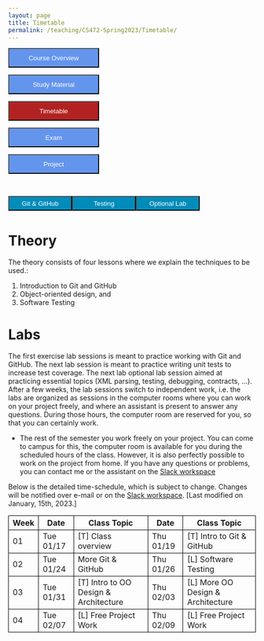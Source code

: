 ```yaml
---
layout: page
title: Timetable
permalink: /teaching/CS472-Spring2023/Timetable/
---
```

<form action="/teaching/CS472-Spring2023/">
    <input type="submit" style="background-color:cornflowerblue;color:white;width:185px;
height:40px;" value="Course Overview" />
</form>
<form action="/teaching/CS472-Spring2023/study_material/">
    <input type="submit" style="background-color:cornflowerblue;color:white;width:185px;
height:40px;" value="Study Material" />
</form>
<form action="/teaching/CS472-Spring2023/Timetable/">
    <input type="submit" style="background-color:firebrick;color:white;width:185px;
height:40px;" value="Timetable" />
</form>
<form action="/teaching/CS472-Spring2023/Exam/">
    <input type="submit" style="background-color:cornflowerblue;color:white;width:185px;
height:40px;" value="Exam" />
</form>
<form action="/teaching/CS472-Spring2023/project/">
    <input type="submit" style="background-color:cornflowerblue;color:white;width:185px;
height:40px;" value="Project" />
</form>

<br/>

<div class="main-component">
<form action="/teaching/CS472-Spring2023/Timetable/Git_and_GitHub/">
    <input type="submit" style="background-color:#008CBA;float:left; color:white;width:130px;
height:30px;" value="Git & GitHub" />
</form>
<form action="/teaching/CS472-Spring2023/Timetable/dynamic_analysis/">
    <input type="submit" style="background-color:#008CBA;float:left;color:white;width:130px;
height:30px;" value="Testing" />
</form>
<form action="/teaching/CS472-Spring2023/Timetable/optional_lab/">
    <input type="submit" style="background-color:#008CBA;float:left;color:white;width:130px;
height:30px;" value="Optional Lab" />
</form>
</div>

<br/>
<br/>

Theory
========
The theory consists of four lessons where we explain the techniques to be used.: 
1. Introduction to Git and GitHub 
3. Object-oriented design, and 
4. Software Testing

Labs
========
The first exercise lab sessions is meant to practice working with Git and GitHub.
The next lab session is meant to practice writing unit tests to increase test coverage.
The next lab optional lab session aimed at practicing essential topics (XML parsing, testing, debugging, contracts, ...). 
After a few weeks, the lab sessions switch to independent work, i.e. the labs are organized as sessions 
in the computer rooms where you can work on your project freely, and where an assistant is 
present to answer any questions. During those hours, the computer room are reserved for you, 
so that you can certainly work.



* The rest of the semester you work freely on your project. You can come to campus for this, the 
computer room is available for you during the scheduled hours of the class. 
However, it is also perfectly possible to work on the project from home. If you have any questions 
or problems, you can contact me or the assistant on the [Slack workspace](https://spdd472672202-ceu1331.slack.com)


Below is the detailed time-schedule, which is subject to change. Changes will be notified over e-mail or on the [Slack workspace](https://spdd472672202-ceu1331.slack.com). [Last modified on January, 15th, 2023.] 

<table style="border-collapse:collapse;">
<tr >
<th style="border: 1px solid black;">Week</th>
<th style="border: 1px solid black;">Date</th>
<th style="border: 1px solid black;">Class Topic</th>
<th style="border: 1px solid black;">Date</th>
<th style="border: 1px solid black;">Class Topic</th>
</tr>

<tr>
<td style="border: 1px solid black;">01</td>
<td style="border: 1px solid black;">Tue 01/17</td>
<td style="border: 1px solid black;">[T] Class overview</td>
<td style="border: 1px solid black;">Thu 01/19</td>
<td style="border: 1px solid black;">[T] Intro to Git & GitHub </td>
</tr>

<tr>
<td style="border: 1px solid black;">02</td>
<td style="border: 1px solid black;">Tue 01/24</td>
<td style="border: 1px solid black;">More Git & GitHub </td>
<td style="border: 1px solid black;">Thu 01/26 </td>
<td style="border: 1px solid black;">[L] Software Testing</td>
</tr>

<tr>
<td style="border: 1px solid black;">03</td>
<td style="border: 1px solid black;">Tue 01/31 </td>
<td style="border: 1px solid black;">[T] Intro to OO Design & Architecture</td>
<td style="border: 1px solid black;">Thu 02/03 </td>
<td style="border: 1px solid black;">[L] More OO Design & Architecture</td>
</tr>

<tr>
<td style="border: 1px solid black;">04</td>
<td style="border: 1px solid black;">Tue 02/07</td>
<td style="border: 1px solid black;">[L] Free Project Work </td>
<td style="border: 1px solid black;">Thu 02/09 </td>
<td style="border: 1px solid black;">[L] Free Project Work </td>
</tr>



</table>